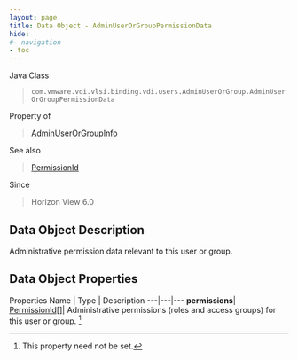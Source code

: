 ```yaml
---
layout: page
title: Data Object - AdminUserOrGroupPermissionData
hide:
#- navigation
- toc
---
```






Java Class
> `com.vmware.vdi.vlsi.binding.vdi.users.AdminUserOrGroup.AdminUserOrGroupPermissionData`

Property of
> [AdminUserOrGroupInfo](vdi.users.AdminUserOrGroup.AdminUserOrGroupInfo.md#field_detail)

See also
> [PermissionId](vdi.entity.PermissionId.md)

Since
> Horizon View 6.0


## Data Object Description

Administrative permission data relevant to this user or group.

## Data Object Properties
Properties
Name |  Type |  Description
---|---|---
**permissions**| [PermissionId[]](vdi.entity.PermissionId.md)|  Administrative permissions (roles and access groups) for this user or group. [^1]
 


 


[^1]: This property need not be set.